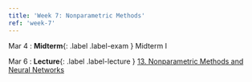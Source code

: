 ```yaml
---
title: 'Week 7: Nonparametric Methods'
ref: 'week-7'
---
```


Mar 4
: **Midterm**{: .label .label-exam } Midterm I

Mar 6
: **Lecture**{: .label .label-lecture } [13. Nonparametric Methods and Neural Networks](lecture/lec13)
